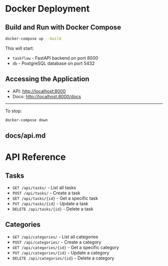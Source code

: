 # Docker Deployment

## Build and Run with Docker Compose

```bash
docker-compose up --build
```

This will start:

* `taskflow` - FastAPI backend on port 8000
* `db` - PostgreSQL database on port 5432

## Accessing the Application

* API: [http://localhost:8000](http://localhost:8000)
* Docs: [http://localhost:8000/docs](http://localhost:8000/docs)

---

To stop:

```bash
docker-compose down
```

## docs/api.md

# API Reference

## Tasks

* `GET /api/tasks/` - List all tasks
* `POST /api/tasks/` - Create a task
* `GET /api/tasks/{id}` - Get a specific task
* `PUT /api/tasks/{id}` - Update a task
* `DELETE /api/tasks/{id}` - Delete a task

## Categories

* `GET /api/categories/` - List all categories
* `POST /api/categories/` - Create a category
* `GET /api/categories/{id}` - Get a specific category
* `PUT /api/categories/{id}` - Update a category
* `DELETE /api/categories/{id}` - Delete a category

